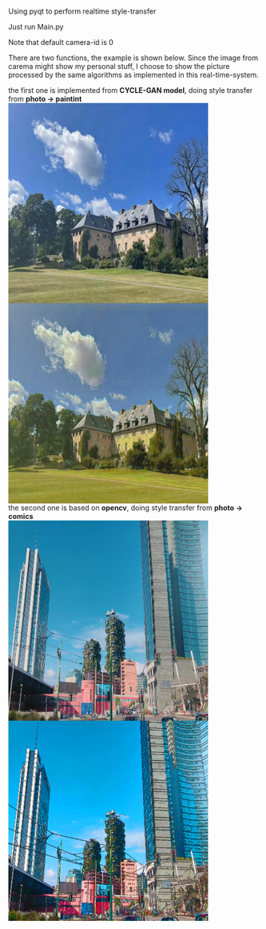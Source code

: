 # 
Using pyqt to perform realtime style-transfer

Just run Main.py  

Note that default camera-id is 0  

There are two functions, the example is shown below. Since the image from carema might show my personal stuff, I choose to show the picture processed by the same algorithms as implemented in this real-time-system.  

the first one is implemented from **CYCLE-GAN model**, doing style transfer from **photo -> paintint**  
<img src="/example_img/2.jpg" width = "400" height = "400" alt="" align=center />         <img src="/example_img/22.jpg" width = "400" height = "400" alt="" align=center />  
the second one is based on **opencv**, doing style transfer from **photo -> comics**  
<img src="/example_img/1.jpg" width = "400" height = "400" alt="" align=center />         <img src="/example_img/11.jpg" width = "400" height = "400" alt="" align=center />


